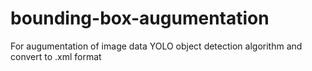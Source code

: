 # bounding-box-augumentation

For augumentation of image data YOLO object detection algorithm and convert to .xml format
